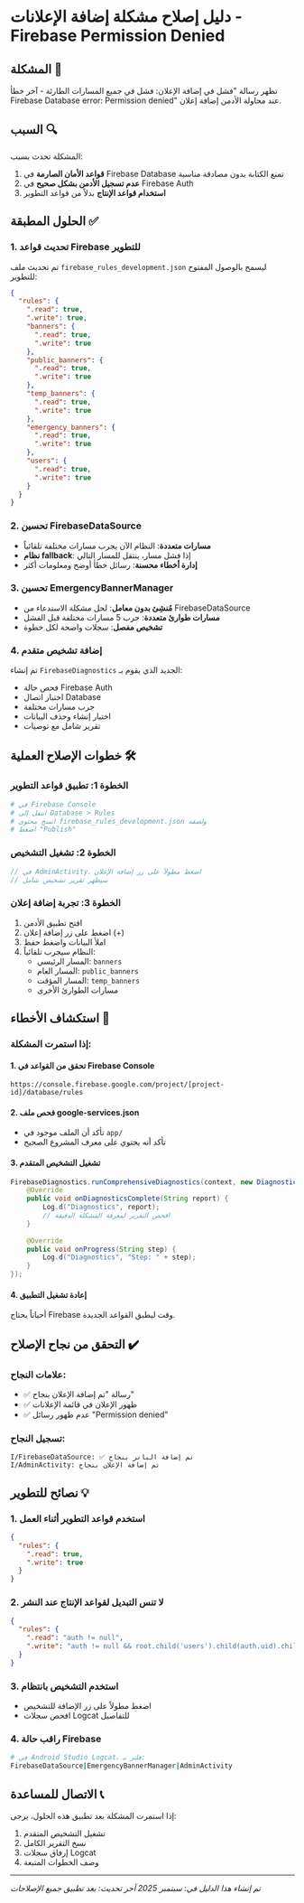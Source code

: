 # دليل إصلاح مشكلة إضافة الإعلانات - Firebase Permission Denied

## المشكلة 🚨
تظهر رسالة "فشل في إضافة الإعلان: فشل في جميع المسارات الطارئة - آخر خطأ Firebase Database error: Permission denied" عند محاولة الأدمن إضافة إعلان.

## السبب 🔍
المشكلة تحدث بسبب:
1. **قواعد الأمان الصارمة** في Firebase Database تمنع الكتابة بدون مصادقة مناسبة
2. **عدم تسجيل الأدمن بشكل صحيح** في Firebase Auth
3. **استخدام قواعد الإنتاج** بدلاً من قواعد التطوير

## الحلول المطبقة ✅

### 1. تحديث قواعد Firebase للتطوير
تم تحديث ملف `firebase_rules_development.json` ليسمح بالوصول المفتوح للتطوير:

```json
{
  "rules": {
    ".read": true,
    ".write": true,
    "banners": {
      ".read": true,
      ".write": true
    },
    "public_banners": {
      ".read": true,
      ".write": true
    },
    "temp_banners": {
      ".read": true,
      ".write": true
    },
    "emergency_banners": {
      ".read": true,
      ".write": true
    },
    "users": {
      ".read": true,
      ".write": true
    }
  }
}
```

### 2. تحسين FirebaseDataSource
- **مسارات متعددة**: النظام الآن يجرب مسارات مختلفة تلقائياً
- **نظام fallback**: إذا فشل مسار، ينتقل للمسار التالي
- **إدارة أخطاء محسنة**: رسائل خطأ أوضح ومعلومات أكثر

### 3. تحسين EmergencyBannerManager
- **مُنشِئ بدون معامل**: لحل مشكلة الاستدعاء من FirebaseDataSource
- **مسارات طوارئ متعددة**: جرب 5 مسارات مختلفة قبل الفشل
- **تشخيص مفصل**: سجلات واضحة لكل خطوة

### 4. إضافة تشخيص متقدم
تم إنشاء `FirebaseDiagnostics` الجديد الذي يقوم بـ:
- فحص حالة Firebase Auth
- اختبار اتصال Database
- جرب مسارات مختلفة
- اختبار إنشاء وحذف البيانات
- تقرير شامل مع توصيات

## خطوات الإصلاح العملية 🛠️

### الخطوة 1: تطبيق قواعد التطوير
```bash
# في Firebase Console
# انتقل إلى Database > Rules
# انسخ محتوى firebase_rules_development.json ولصقه
# اضغط "Publish"
```

### الخطوة 2: تشغيل التشخيص
```java
// في AdminActivity، اضغط مطولاً على زر إضافة الإعلان
// سيظهر تقرير تشخيص شامل
```

### الخطوة 3: تجربة إضافة إعلان
1. افتح تطبيق الأدمن
2. اضغط على زر إضافة إعلان (+)
3. املأ البيانات واضغط حفظ
4. النظام سيجرب تلقائياً:
   - المسار الرئيسي: `banners`
   - المسار العام: `public_banners`
   - المسار المؤقت: `temp_banners`
   - مسارات الطوارئ الأخرى

## استكشاف الأخطاء 🔧

### إذا استمرت المشكلة:

#### 1. تحقق من القواعد في Firebase Console
```
https://console.firebase.google.com/project/[project-id]/database/rules
```

#### 2. فحص ملف google-services.json
- تأكد أن الملف موجود في `app/`
- تأكد أنه يحتوي على معرف المشروع الصحيح

#### 3. تشغيل التشخيص المتقدم
```java
FirebaseDiagnostics.runComprehensiveDiagnostics(context, new DiagnosticsListener() {
    @Override
    public void onDiagnosticsComplete(String report) {
        Log.d("Diagnostics", report);
        // افحص التقرير لمعرفة المشكلة الدقيقة
    }
    
    @Override
    public void onProgress(String step) {
        Log.d("Diagnostics", "Step: " + step);
    }
});
```

#### 4. إعادة تشغيل التطبيق
أحياناً يحتاج Firebase وقت ليطبق القواعد الجديدة.

## التحقق من نجاح الإصلاح ✔️

### علامات النجاح:
- ✅ رسالة "تم إضافة الإعلان بنجاح"
- ✅ ظهور الإعلان في قائمة الإعلانات
- ✅ عدم ظهور رسائل "Permission denied"

### تسجيل النجاح:
```
I/FirebaseDataSource: ✅ تم إضافة البانر بنجاح
I/AdminActivity: تم إضافة الإعلان بنجاح
```

## نصائح للتطوير 💡

### 1. استخدم قواعد التطوير أثناء العمل
```json
{
  "rules": {
    ".read": true,
    ".write": true
  }
}
```

### 2. لا تنس التبديل لقواعد الإنتاج عند النشر
```json
{
  "rules": {
    ".read": "auth != null",
    ".write": "auth != null && root.child('users').child(auth.uid).child('roles').child('admin').val() == true"
  }
}
```

### 3. استخدم التشخيص بانتظام
- اضغط مطولاً على زر الإضافة للتشخيص
- افحص سجلات Logcat للتفاصيل

### 4. راقب حالة Firebase
```bash
# في Android Studio Logcat، فلتر بـ:
FirebaseDataSource|EmergencyBannerManager|AdminActivity
```

## الاتصال للمساعدة 📞
إذا استمرت المشكلة بعد تطبيق هذه الحلول، يرجى:
1. تشغيل التشخيص المتقدم
2. نسخ التقرير الكامل
3. إرفاق سجلات Logcat
4. وصف الخطوات المتبعة

---
*تم إنشاء هذا الدليل في: سبتمبر 2025*
*آخر تحديث: بعد تطبيق جميع الإصلاحات*
